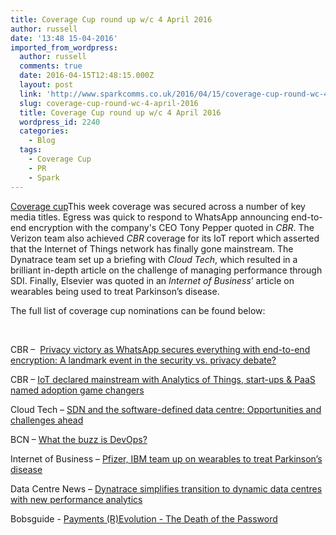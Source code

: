 ```yaml
---
title: Coverage Cup round up w/c 4 April 2016
author: russell
date: '13:48 15-04-2016'
imported_from_wordpress:
  author: russell
  comments: true
  date: 2016-04-15T12:48:15.000Z
  layout: post
  link: 'http://www.sparkcomms.co.uk/2016/04/15/coverage-cup-round-wc-4-april-2016/'
  slug: coverage-cup-round-wc-4-april-2016
  title: Coverage Cup round up w/c 4 April 2016
  wordpress_id: 2240
  categories:
    - Blog
  tags:
    - Coverage Cup
    - PR
    - Spark
---
```


[Coverage cup](Coverage-cup-167x300.jpg)This week coverage was secured across a number of key media titles. Egress was quick to respond to WhatsApp announcing end-to-end encryption with the company's CEO Tony Pepper quoted in _CBR_. The Verizon team also achieved _CBR_ coverage for its IoT report which asserted that the Internet of Things network has finally gone mainstream. The Dynatrace team set up a briefing with _Cloud Tech_, which resulted in a brilliant in-depth article on the challenge of managing performance through SDI. Finally, Elsevier was quoted in an _Internet of Business_’ article on wearables being used to treat Parkinson’s disease. 

The full list of coverage cup nominations can be found below:

 

CBR –  [Privacy victory as WhatsApp secures everything with end-to-end encryption: A landmark event in the security vs. privacy debate?](http://www.cbronline.com/news/mobility/security/privacy-victory-as-whatsapp-secures-everything-with-end-to-end-encryption-a-landmark-event-in-the-security-vs-privacy-debate-4858442)

CBR – [IoT declared mainstream with Analytics of Things, start-ups & PaaS named adoption game changers](http://www.cbronline.com/news/internet-of-things/smart-technology/iot-declared-mainstream-with-analytics-of-things-start-ups-paas-named-adoption-game-changers-4856586)

Cloud Tech – [SDN and the software-defined data centre: Opportunities and challenges ahead](http://www.cloudcomputing-news.net/news/2016/apr/05/sdn-and-software-defined-data-centre-opportunities-and-challenges-ahead/)

BCN – [What the buzz is DevOps?](http://www.businesscloudnews.com/2016/04/04/what-the-buzz-is-devops/)

Internet of Business – [Pfizer, IBM team up on wearables to treat Parkinson’s disease](http://www.internetofbusiness.co.uk/insight/2016/04/08/pfizer-ibm-wearables-treat-parkinsons/)

Data Centre News – [Dynatrace simplifies transition to dynamic data centres with new performance analytics](https://www.joomag.com/magazine/dcn/M0011426001454579800)

Bobsguide - [Payments (R)Evolution - The Death of the Password](http://www.bobsguide.com/guide/news/2016/Apr/5/payments-revolution-the-death-of-the-password/)
